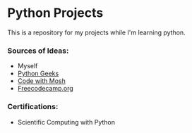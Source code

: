 ﻿# Python Projects
This is a repository for my projects while I'm learning python.

### Sources of Ideas:
- Myself
- [Python Geeks](https://pythongeeks.org/python-projects/)
- [Code with Mosh](https://youtu.be/_uQrJ0TkZlc?)
- [Freecodecamp.org](https://www.freecodecamp.org/l)

### Certifications:
- Scientific Computing with Python
